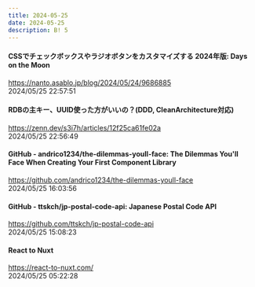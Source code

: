 ```yaml
---
title: 2024-05-25
date: 2024-05-25
description: B! 5
---
```


#### CSSでチェックボックスやラジオボタンをカスタマイズする 2024年版: Days on the Moon
https://nanto.asablo.jp/blog/2024/05/24/9686885<br>
2024/05/25 22:57:51<br>


#### RDBの主キー、UUID使った方がいいの？(DDD, CleanArchitecture対応)
https://zenn.dev/s3i7h/articles/12f25ca61fe02a<br>
2024/05/25 22:56:49<br>


#### GitHub - andrico1234/the-dilemmas-youll-face: The Dilemmas You'll Face When Creating Your First Component Library
https://github.com/andrico1234/the-dilemmas-youll-face<br>
2024/05/25 16:03:56<br>


#### GitHub - ttskch/jp-postal-code-api: Japanese Postal Code API
https://github.com/ttskch/jp-postal-code-api<br>
2024/05/25 15:08:23<br>


#### React to Nuxt
https://react-to-nuxt.com/<br>
2024/05/25 05:22:28<br>


